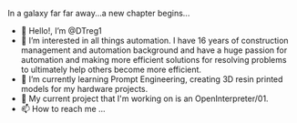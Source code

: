In a galaxy far far away...a new chapter begins...
- 👋 Hello!, I’m @DTreg1
- 👀 I’m interested in all things automation. I have 16 years of construction management and automation background and have a huge passion for automation and making more efficient solutions for resolving problems to ultimately help others become more efficient.
- 🌱 I’m currently learning Prompt Engineering, creating 3D resin printed models for my hardware projects.
- 💞️ My current project that I'm working on is an OpenInterpreter/01.
- 📫 How to reach me ...

<!---
DTreg1/DTreg1 is a ✨ special ✨ repository because its `README.md` (this file) appears on your GitHub profile.
You can click the Preview link to take a look at your changes.
--->
